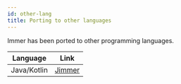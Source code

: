 ```yaml
---
id: other-lang
title: Porting to other languages
---
```


Immer has been ported to other programming languages.

|Language|Link|
|---|---|
|Java/Kotlin|[Jimmer](https://babyfish-ct.github.io/jimmer/)|
